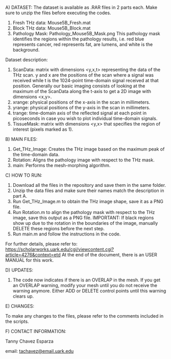 A) DATASET: The dataset is available as .RAR files in 2 parts each. Make sure to unzip the files before executing the codes.

  1. Fresh THz data: Mouse5B_Fresh.mat
  2. Block THz data: Mouse5B_Block.mat
  3. Pathology Mask: Pathology_Mouse5B_Mask.png
     This pathology mask identifies the regions within the pathology results, i.e. red blue represents cancer, red represents fat, are lumens, and white is the background.

Dataset description:

  1. ScanData: matrix with dimensions <y,x,t> representing the data of the THz scan. y and x are the positions of the scan where a signal was received while t is the 1024-point time-domain signal received at that position. Generally our basic imaging consists of looking at the maximum of the ScanData along the t-axis to get a 2D image with dimensions <x,y>.
  2. xrange: physical positions of the x-axis in the scan in millimeters.
  3. yrange: physical positions of the y-axis in the scan in millimeters.
  4. trange: time-domain axis of the reflected signal at each point in picoseconds in case you wish to plot individual time-domain signals.
  5. TissueMask: matrix with dimensions <y,x> that specifies the region of interest (pixels marked as 1).

B) MAIN FILES:

  1. Get_THz_Image: Creates the THz image based on the maximum peak of the time-domain data.
  2. Rotation: Aligns the pathology image with respect to the THz mask.
  3. main: Performs the mesh-morphing algorithm.

C) HOW TO RUN:

  1. Download all the files in the repository and save them in the same folder.
  2. Unzip the data files and make sure their names match the description in part A.
  3. Run Get_THz_Image.m to obtain the THz image shape, save it as a PNG file.
  4. Run Rotation.m to align the pathology mask with respect to the THz image, save this output as a PNG file.
     IMPORTANT: If black regions show up due to the rotation in the boundaries of the image, manually DELETE these regions before the next step.
  5. Run main.m and follow the instructions in the code.

For further details, please refer to: https://scholarworks.uark.edu/cgi/viewcontent.cgi?article=4276&context=etd
At the end of the document, there is an USER MANUAL for this work.

D) UPDATES:

  1. The code now indicates if there is an OVERLAP in the mesh. If you get an OVERLAP warning, modify your mesh until you do not receive the warning anymore. Either ADD or DELETE control points until this warning clears up.

E) CHANGES:

To make any changes to the files, please refer to the comments included in the scripts.

F) CONTACT INFORMATION:

Tanny Chavez Esparza 

email: tachavez@email.uark.edu
